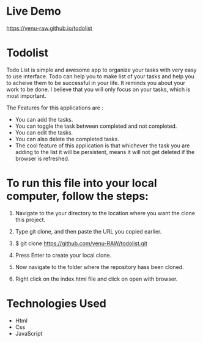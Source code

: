 # Live Demo

  https://venu-raw.github.io/todolist
  
# Todolist

  Todo List is simple and awesome app to organize your tasks with very easy to use interface. Todo can help you to make list of your tasks and help you to acheive     them to be successful in your life. It reminds you about your work to be done. I believe that you will only focus on your tasks, which is most important.
  
  The Features for this applications are : 
  - You can add the tasks.
  - You can toggle the task between completed and not completed.
  - You can edit the tasks.
  - You can also delete the completed tasks.
  - The cool feature of this application is that whichever the task you are adding to the list it will be persistent, means it will not get deleted if the browser  	is refreshed.
  
# To run this file into your local computer, follow the steps:

  1. Navigate to the your directory to the location where you want the clone this project.

  2. Type git clone, and then paste the URL you copied earlier.

  3. $ git clone https://github.com/venu-RAW/todolist.git

  4. Press Enter to create your local clone.

  5. Now navigate to the folder where the repository hass been cloned.

  6. Right click on the index.html file and click on open with browser.
	
# Technologies Used

  - Html
  - Css
  - JavaScript 
